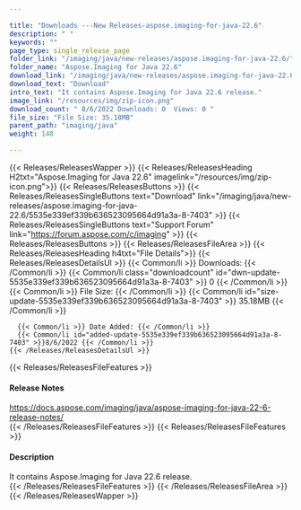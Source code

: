 ```yaml
---

title: "Downloads ---New Releases-aspose.imaging-for-java-22.6"
description: " "
keywords: ""
page_type: single_release_page
folder_link: "/imaging/java/new-releases/aspose.imaging-for-java-22.6/"
folder_name: "Aspose.Imaging for Java 22.6"
download_link: "/imaging/java/new-releases/aspose.imaging-for-java-22.6/5535e339ef339b636523095664d91a3a-8-7403"
download_text: "Download"
intro_text: "It contains Aspose.Imaging for Java 22.6 release."
image_link: "/resources/img/zip-icon.png"
download_count: " 8/6/2022 Downloads: 0  Views: 0 "
file_size: "File Size: 35.18MB"
parent_path: "imaging/java"
weight: 140

---
```


{{< Releases/ReleasesWapper >}}
  {{< Releases/ReleasesHeading H2txt="Aspose.Imaging for Java 22.6" imagelink="/resources/img/zip-icon.png">}}
  {{< Releases/ReleasesButtons >}}
    {{< Releases/ReleasesSingleButtons text="Download" link="/imaging/java/new-releases/aspose.imaging-for-java-22.6/5535e339ef339b636523095664d91a3a-8-7403" >}}
    {{< Releases/ReleasesSingleButtons text="Support Forum" link="https://forum.aspose.com/c/imaging" >}}
  {{< Releases/ReleasesButtons >}}
  {{< Releases/ReleasesFileArea >}}
    {{< Releases/ReleasesHeading h4txt="File Details">}}
    {{< Releases/ReleasesDetailsUl >}}
      {{< Common/li >}} Downloads: {{< /Common/li >}}
      {{< Common/li class="downloadcount" id="dwn-update-5535e339ef339b636523095664d91a3a-8-7403" >}} 0 {{< /Common/li >}}
      {{< Common/li >}} File Size: {{< /Common/li >}}
      {{< Common/li id="size-update-5535e339ef339b636523095664d91a3a-8-7403" >}} 35.18MB {{< /Common/li >}}

      {{< Common/li >}} Date Added: {{< /Common/li >}}
      {{< Common/li id="added-update-5535e339ef339b636523095664d91a3a-8-7403" >}}8/6/2022 {{< /Common/li >}}
    {{< /Releases/ReleasesDetailsUl >}}

  {{< Releases/ReleasesFileFeatures >}}
      <h4>Release Notes</h4><div><a href='https://docs.aspose.com/imaging/java/aspose-imaging-for-java-22-6-release-notes/'>https://docs.aspose.com/imaging/java/aspose-imaging-for-java-22-6-release-notes/</a></div>
  {{< /Releases/ReleasesFileFeatures >}}
  {{< Releases/ReleasesFileFeatures >}}
      <h4>Description</h4><div class="HTMLDescription">It contains Aspose.Imaging for Java 22.6 release.</div>
  {{< /Releases/ReleasesFileFeatures >}}
 {{< /Releases/ReleasesFileArea >}}
{{< /Releases/ReleasesWapper >}}


